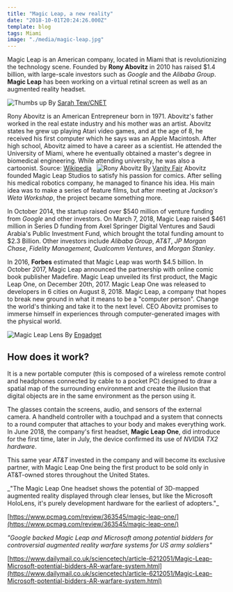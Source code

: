 ```yaml
---
title: "Magic Leap, a new reality"
date: "2018-10-01T20:24:26.000Z"
template: blog
tags: Miami
image: "./media/magic-leap.jpg"
---
```


Magic Leap is an American company, located in Miami that is revolutionizing the technology scene. 
Founded by **Rony Abovitz** in 2010 has raised $1.4 billion, with large-scale investors such as _Google_ and the _Alibaba Group_. **Magic Leap** has been working on a virtual retinal screen as well as an augmented reality headset.  

![Thumbs up](media/magic-leap-3.jpg)
<credits>
By [Sarah Tew/CNET](https://www.cnet.com/pictures/magic-leap-one-photos/)
</credits>

Rony Abovitz is an American Entrepreneur born in 1971. Abovitz's father worked in the real estate industry and his mother was an artist. Abovitz states he grew up playing Atari video games, and at the age of 8, he received his first computer which he says was an Apple Macintosh. After high school, Abovitz aimed to have a career as a scientist. He attended the University of Miami, where he eventually obtained a master's degree in biomedical engineering. While attending university, he was also a cartoonist. 
Source: [Wikipedia](https://en.wikipedia.org/wiki/Rony_Abovitz)   
![Rony Abovitz](media/magic-leap-1.png)
<credits>
By [Vanity Fair](https://www.vanityfair.com/news/2017/10/magic-leap-raises-500-million)
</credits>
Abovitz founded Magic Leap Studios to satisfy his passion for comics. After selling his medical robotics company, he managed to finance his idea. His main idea was to make a series of feature films, but after meeting at _Jackson's Weta Workshop_, the project became something more. 


In October 2014, the startup raised over $540 million of venture funding from _Google_ and other investors. On March 7, 2018, Magic Leap raised $461 million in Series D funding from Axel Springer Digital Ventures and Saudi Arabia's Public Investment Fund, which brought the total funding amount to $2.3 Billion. Other investors include _Alibaba Group_, _AT&T_, _JP Morgan Chase_, _Fidelity Management_, _Qualcomm Ventures_, and _Morgan Stanley_. 


In 2016, **Forbes** estimated that Magic Leap was worth $4.5 billion. In October 2017, Magic Leap announced the partnership with online comic book publisher Madefire. Magic Leap unveiled its first product, the Magic Leap One, on December 20th, 2017. Magic Leap One was released to developers in 6 cities on August 8, 2018. Magic Leap, a company that hopes to break new ground in what it means to be a "computer person". Change the world's thinking and take it to the next level. CEO Abovitz promises to immerse himself in experiences through computer-generated images with the physical world.  

![Magic Leap Lens](media/magic-leap-2.jpg)
<credits>
By [Engadget](https://www.engadget.com/2018/02/13/magic-leaps-ar-headsets-price-nba-deal/)
</credits>
 
## **How does it work?**

It is a new portable computer (this is composed of a wireless remote control and headphones connected by cable to a pocket PC) designed to draw a spatial map of the surrounding environment and create the illusion that digital objects are in the same environment as the person using it. 


The glasses contain the screens, audio, and sensors of the external camera. A handheld controller with a touchpad and a system that connects to a round computer that attaches to your body and makes everything work. In June 2018, the company's first headset, **Magic Leap One**, did introduce for the first time, later in July, the device confirmed its use of _NVIDIA TX2 hardware_. 


This same year _AT&T_ invested in the company and will become its exclusive partner, with Magic Leap One being the first product to be sold only in AT&T-owned stores throughout the United States. 

<youtube-video id="TfzlU7nW23Y"></youtube-video>

<block-quote>
_"The Magic Leap One headset shows the potential of 3D-mapped augmented reality displayed through clear lenses, but like the Microsoft HoloLens, it's purely development hardware for the earliest of adopters."_
</block-quote>


[https://www.pcmag.com/review/363545/magic-leap-one/](https://www.pcmag.com/review/363545/magic-leap-one/)

<block-quote>_"Google backed Magic Leap and Microsoft among potential bidders for controversial augmented reality warfare systems for US army soldiers"_</block-quote>

[https://www.dailymail.co.uk/sciencetech/article-6212051/Magic-Leap-Microsoft-potential-bidders-AR-warfare-system.html](https://www.dailymail.co.uk/sciencetech/article-6212051/Magic-Leap-Microsoft-potential-bidders-AR-warfare-system.html)
